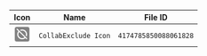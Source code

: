 | Icon | Name | File ID |
| ---  | ---  | ---     |
| ![](CollabExclude%20Icon.png) | `CollabExclude Icon` | `4174785850088061828` |
